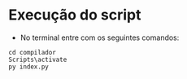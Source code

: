 # Execução do script
* No terminal entre com os seguintes comandos:
``` shell
cd compilador
Scripts\activate
py index.py
```
